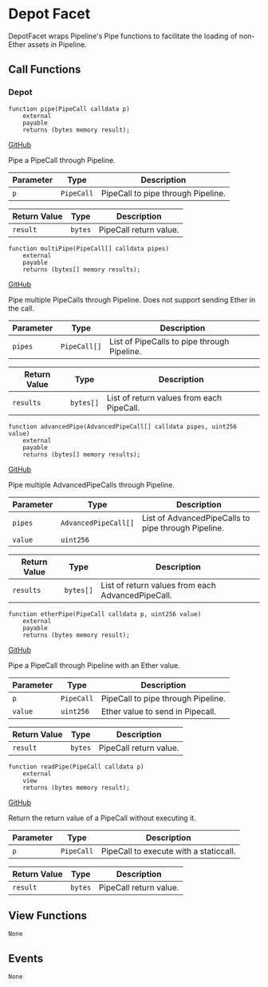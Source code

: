 # Depot Facet

DepotFacet wraps Pipeline's Pipe functions to facilitate the loading of non-Ether assets in Pipeline.

## Call Functions

### Depot

```solidity
function pipe(PipeCall calldata p)
    external
    payable
    returns (bytes memory result);
```
[GitHub](https://github.com/BeanstalkFarms/Beanstalk/blob/fd132ae4eda02e502441c3d28d04ad2c21b4e339/protocol/contracts/farm/facets/DepotFacet.sol#L28)

Pipe a PipeCall through Pipeline.

| Parameter | Type       | Description                        |
|-----------|------------|------------------------------------|
| `p`       | `PipeCall` | PipeCall to pipe through Pipeline. |

| Return Value | Type    | Description            |
|--------------|---------|------------------------|
| `result`     | `bytes` | PipeCall return value. |

```solidity
function multiPipe(PipeCall[] calldata pipes)
    external
    payable
    returns (bytes[] memory results);
```
[GitHub](https://github.com/BeanstalkFarms/Beanstalk/blob/fd132ae4eda02e502441c3d28d04ad2c21b4e339/protocol/contracts/farm/facets/DepotFacet.sol#L42)

Pipe multiple PipeCalls through Pipeline. Does not support sending Ether in the call.

| Parameter | Type         | Description                                 |
|-----------|--------------|---------------------------------------------|
| `pipes`   | `PipeCall[]` | List of PipeCalls to pipe through Pipeline. |

| Return Value | Type      | Description                               |
|--------------|-----------|-------------------------------------------|
| `results`    | `bytes[]` | List of return values from each PipeCall. |

```solidity
function advancedPipe(AdvancedPipeCall[] calldata pipes, uint256 value)
    external
    payable
    returns (bytes[] memory results);
```
[GitHub](https://github.com/BeanstalkFarms/Beanstalk/blob/fd132ae4eda02e502441c3d28d04ad2c21b4e339/protocol/contracts/farm/facets/DepotFacet.sol#L55)

Pipe multiple AdvancedPipeCalls through Pipeline.

| Parameter | Type                 | Description                                         |
|-----------|----------------------|-----------------------------------------------------|
| `pipes`   | `AdvancedPipeCall[]` | List of AdvancedPipeCalls to pipe through Pipeline. |
| `value`   | `uint256`            |                                                     |

| Return Value | Type      | Description                                       |
|--------------|-----------|---------------------------------------------------|
| `results`    | `bytes[]` | List of return values from each AdvancedPipeCall. |

```solidity
function etherPipe(PipeCall calldata p, uint256 value)
    external
    payable
    returns (bytes memory result);
```
[GitHub](https://github.com/BeanstalkFarms/Beanstalk/blob/fd132ae4eda02e502441c3d28d04ad2c21b4e339/protocol/contracts/farm/facets/DepotFacet.sol#L70)

Pipe a PipeCall through Pipeline with an Ether value.

| Parameter | Type       | Description                        |
|-----------|------------|------------------------------------|
| `p`       | `PipeCall` | PipeCall to pipe through Pipeline. |
| `value`   | `uint256`  | Ether value to send in Pipecall.   |

| Return Value | Type    | Description            |
|--------------|---------|------------------------|
| `result`     | `bytes` | PipeCall return value. |

```solidity
function readPipe(PipeCall calldata p)
    external
    view
    returns (bytes memory result);
```
[GitHub](https://github.com/BeanstalkFarms/Beanstalk/blob/fd132ae4eda02e502441c3d28d04ad2c21b4e339/protocol/contracts/farm/facets/DepotFacet.sol#L84)

Return the return value of a PipeCall without executing it.

| Parameter | Type       | Description                            |
|-----------|------------|----------------------------------------|
| `p`       | `PipeCall` | PipeCall to execute with a staticcall. |

| Return Value | Type    | Description            |
|--------------|---------|------------------------|
| `result`     | `bytes` | PipeCall return value. |

## View Functions

```
None
```

## Events

```
None
```
